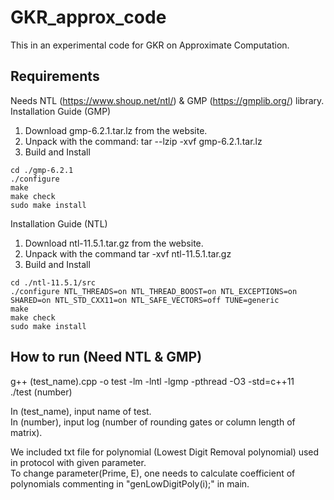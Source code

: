 # GKR_approx_code
This in an experimental code for GKR on Approximate Computation.

## Requirements
Needs NTL (https://www.shoup.net/ntl/) & GMP (https://gmplib.org/) library. \
Installation Guide (GMP)
1. Download gmp-6.2.1.tar.lz from the website.
2. Unpack with the command: tar --lzip -xvf gmp-6.2.1.tar.lz
3. Build and Install 
```console
cd ./gmp-6.2.1
./configure
make
make check
sudo make install
```

Installation Guide (NTL)
1. Download ntl-11.5.1.tar.gz from the website.
2. Unpack with the command tar -xvf ntl-11.5.1.tar.gz
3. Build and Install
```console
cd ./ntl-11.5.1/src
./configure NTL_THREADS=on NTL_THREAD_BOOST=on NTL_EXCEPTIONS=on SHARED=on NTL_STD_CXX11=on NTL_SAFE_VECTORS=off TUNE=generic
make
make check
sudo make install
```

## How to run (Need NTL & GMP)
g++ (test_name).cpp -o test -lm -lntl -lgmp -pthread -O3 -std=c++11 \
./test (number)

In (test_name), input name of test. \
In (number), input log (number of rounding gates or column length of matrix).

We included txt file for polynomial (Lowest Digit Removal polynomial) used in protocol with given parameter. \
To change parameter(Prime, E), one needs to calculate coefficient of polynomials commenting in "genLowDigitPoly(i);" in main.			

